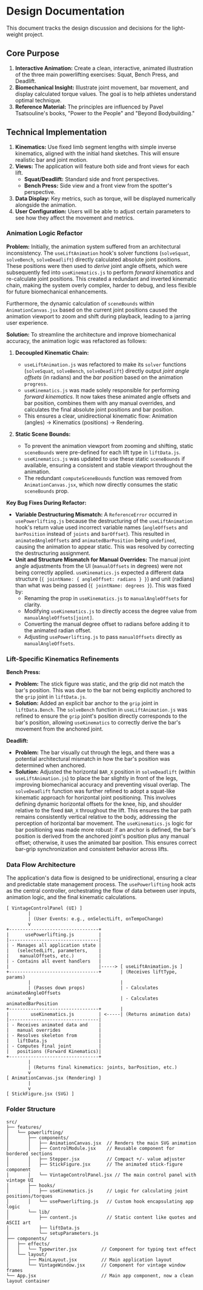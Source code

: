 # Design Documentation

This document tracks the design discussion and decisions for the light-weight project.

## Core Purpose

1.  **Interactive Animation:** Create a clean, interactive, animated illustration of the three main powerlifting exercises: Squat, Bench Press, and Deadlift.
2.  **Biomechanical Insight:** Illustrate joint movement, bar movement, and display calculated torque values. The goal is to help athletes understand optimal technique.
3.  **Reference Material:** The principles are influenced by Pavel Tsatsouline's books, "Power to the People" and "Beyond Bodybuilding."

## Technical Implementation

1.  **Kinematics:** Use fixed limb segment lengths with simple inverse kinematics, aligned with the initial hand sketches. This will ensure realistic bar and joint motion.
2.  **Views:** The application will feature both side and front views for each lift.
    *   **Squat/Deadlift:** Standard side and front perspectives.
    *   **Bench Press:** Side view and a front view from the spotter's perspective.
3.  **Data Display:** Key metrics, such as torque, will be displayed numerically alongside the animation.
4.  **User Configuration:** Users will be able to adjust certain parameters to see how they affect the movement and metrics.

### Animation Logic Refactor

**Problem:**
Initially, the animation system suffered from an architectural inconsistency. The `useLiftAnimation` hook's solver functions (`solveSquat`, `solveBench`, `solveDeadlift`) directly calculated absolute joint positions. These positions were then used to *derive* joint angle offsets, which were subsequently fed into `useKinematics.js` to perform *forward kinematics* and re-calculate joint positions. This created a redundant and inverted kinematic chain, making the system overly complex, harder to debug, and less flexible for future biomechanical enhancements.

Furthermore, the dynamic calculation of `sceneBounds` within `AnimationCanvas.jsx` based on the current joint positions caused the animation viewport to zoom and shift during playback, leading to a jarring user experience.

**Solution:**
To streamline the architecture and improve biomechanical accuracy, the animation logic was refactored as follows:

1.  **Decoupled Kinematic Chain:**
    *   `useLiftAnimation.js` was refactored to make its `solver` functions (`solveSquat`, `solveBench`, `solveDeadlift`) directly output *joint angle offsets* (in radians) and the *bar position* based on the animation `progress`.
    *   `useKinematics.js` was made solely responsible for performing *forward kinematics*. It now takes these animated angle offsets and bar position, combines them with any manual overrides, and calculates the final absolute joint positions and bar position.
    *   This ensures a clear, unidirectional kinematic flow: Animation (angles) -> Kinematics (positions) -> Rendering.

2.  **Static Scene Bounds:**
    *   To prevent the animation viewport from zooming and shifting, static `sceneBounds` were pre-defined for each lift type in `liftData.js`.
    *   `useKinematics.js` was updated to use these static `sceneBounds` if available, ensuring a consistent and stable viewport throughout the animation.
    *   The redundant `computeSceneBounds` function was removed from `AnimationCanvas.jsx`, which now directly consumes the static `sceneBounds` prop.

**Key Bug Fixes During Refactor:**

*   **Variable Destructuring Mismatch:** A `ReferenceError` occurred in `usePowerlifting.js` because the destructuring of the `useLiftAnimation` hook's return value used incorrect variable names (`angleOffsets` and `barPosition` instead of `joints` and `barOffset`). This resulted in `animatedAngleOffsets` and `animatedBarPosition` being `undefined`, causing the animation to appear static. This was resolved by correcting the destructuring assignment.
*   **Unit and Structure Mismatch for Manual Overrides:** The manual joint angle adjustments from the UI (`manualOffsets` in degrees) were not being correctly applied. `useKinematics.js` expected a different data structure (`{ jointName: { angleOffset: radians } }`) and unit (radians) than what was being passed (`{ jointName: degrees }`). This was fixed by:
    *   Renaming the prop in `useKinematics.js` to `manualAngleOffsets` for clarity.
    *   Modifying `useKinematics.js` to directly access the degree value from `manualAngleOffsets[joint]`.
    *   Converting the manual degree offset to radians before adding it to the animated radian offset.
    *   Adjusting `usePowerlifting.js` to pass `manualOffsets` directly as `manualAngleOffsets`.

### Lift-Specific Kinematics Refinements

**Bench Press:**
*   **Problem:** The stick figure was static, and the grip did not match the bar's position. This was due to the bar not being explicitly anchored to the `grip` joint in `liftData.js`.
*   **Solution:** Added an explicit bar anchor to the `grip` joint in `liftData.Bench`. The `solveBench` function in `useLiftAnimation.js` was refined to ensure the `grip` joint's position directly corresponds to the bar's position, allowing `useKinematics` to correctly derive the bar's movement from the anchored joint.

**Deadlift:**
*   **Problem:** The bar visually cut through the legs, and there was a potential architectural mismatch in how the bar's position was determined when anchored.
*   **Solution:** Adjusted the horizontal `BAR_X` position in `solveDeadlift` (within `useLiftAnimation.js`) to place the bar slightly in front of the legs, improving biomechanical accuracy and preventing visual overlap. The `solveDeadlift` function was further refined to adopt a squat-like kinematic approach for horizontal joint positioning. This involves defining dynamic horizontal offsets for the knee, hip, and shoulder relative to the fixed `BAR_X` throughout the lift. This ensures the bar path remains consistently vertical relative to the body, addressing the perception of horizontal bar movement. The `useKinematics.js` logic for bar positioning was made more robust: if an anchor is defined, the bar's position is derived from the anchored joint's position plus any manual offset; otherwise, it uses the animated bar position. This ensures correct bar-grip synchronization and consistent behavior across lifts.

### Data Flow Architecture

The application's data flow is designed to be unidirectional, ensuring a clear and predictable state management process. The `usePowerlifting` hook acts as the central controller, orchestrating the flow of data between user inputs, animation logic, and the final kinematic calculations.

```
[ VintageControlPanel (UI) ]
        |
        | (User Events: e.g., onSelectLift, onTempoChange)
        v
+---------------------------------+
|      usePowerlifting.js         |
|---------------------------------|
| - Manages all application state |
|   (selectedLift, parameters,    |
|    manualOffsets, etc.)         |
| - Contains all event handlers   |
|                                 |-----> [ useLiftAnimation.js ]
+---------------------------------+       | (Receives liftType, params)
        |                                 |
        | (Passes down props)             | - Calculates animatedAngleOffsets
        v                                 | - Calculates animatedBarPosition
+---------------------------------+       |
|        useKinematics.js         | <-----| (Returns animation data)
|---------------------------------|
| - Receives animated data and    |
|   manual overrides              |
| - Resolves skeleton from        |
|   liftData.js                   |
| - Computes final joint          |
|   positions (Forward Kinematics)|
+---------------------------------+
        |
        | (Returns final kinematics: joints, barPosition, etc.)
        v
[ AnimationCanvas.jsx (Rendering) ]
        |
        v
[ StickFigure.jsx (SVG) ]
```

### Folder Structure

```
src/
├── features/
│   └── powerlifting/
│       ├── components/
│       │   ├── AnimationCanvas.jsx  // Renders the main SVG animation
│       │   ├── ControlModule.jsx    // Reusable component for bordered sections
│       │   ├── Stepper.jsx          // Compact +/- value adjuster
│       │   ├── StickFigure.jsx      // The animated stick-figure component
│       │   └── VintageControlPanel.jsx // The main control panel with vintage UI
│       ├── hooks/
│       │   ├── useKinematics.js     // Logic for calculating joint positions/torques
│       │   └── usePowerlifting.js   // Custom hook encapsulating app logic
│       └── lib/
│           ├── content.js           // Static content like quotes and ASCII art
│           ├── liftData.js
│           └── setupParameters.js
├── components/
│   ├── effects/
│   │   └── Typewriter.jsx         // Component for typing text effect
│   └── layout/
│       ├── MainLayout.jsx         // Main application layout
│       └── VintageWindow.jsx      // Component for vintage window frames
└── App.jsx                        // Main app component, now a clean layout container
```
